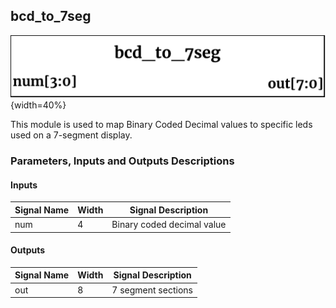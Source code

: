 ## bcd_to_7seg ##

![bcd_to_7seg module](bcd_to_7seg.png){width=40%}

<!--- Module description goes here --->

This module is used to map Binary Coded Decimal values to specific leds used on a 7-segment display.

### Parameters, Inputs and Outputs Descriptions ###
<!--- Nitty gritty module functionality stuff --->

#### Inputs ####

| Signal Name | Width | Signal Description |
| --- | --- | --- |
| num | 4 | Binary coded decimal value |

#### Outputs ####

| Signal Name | Width | Signal Description |
| --- | --- | --- |
| out | 8 | 7 segment sections |